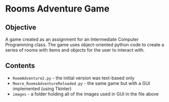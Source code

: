 # Rooms Adventure Game

## Objective
A game created as an assignment for an Intermediate Computer Programming class. The game uses object-oriented python code to create a series of rooms with items and objects for the user to interact with.

## Contents
- `RoomAdventure2.py` - the initial version was text-based only
- `Moore_RoomsAdventureReloaded.py` - the same game but with a GUI implemented (using Tkinter)
- `images` - a folder holding all of the images used in GUI in the file above
